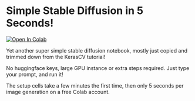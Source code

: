 # Simple Stable Diffusion in 5 Seconds!

[![Open In Colab](https://colab.research.google.com/assets/colab-badge.svg)](https://colab.research.google.com/drive/1HnoiczjSaWj1IYmCrdxlheIBMk6b72QF?usp=sharing)

Yet another super simple stable diffusion notebook, mostly just copied and trimmed down from the KerasCV tutorial! 

No huggingface keys, large GPU instance or extra steps required. Just type your prompt, and run it!

The setup cells take a few minutes the first time, then only 5 seconds per image generation on a free Colab account.
